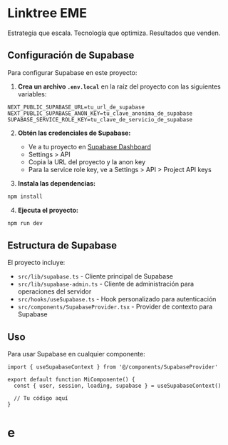 # Linktree EME

Estrategia que escala. Tecnología que optimiza. Resultados que venden.

## Configuración de Supabase

Para configurar Supabase en este proyecto:

1. **Crea un archivo `.env.local`** en la raíz del proyecto con las siguientes variables:

```env
NEXT_PUBLIC_SUPABASE_URL=tu_url_de_supabase
NEXT_PUBLIC_SUPABASE_ANON_KEY=tu_clave_anonima_de_supabase
SUPABASE_SERVICE_ROLE_KEY=tu_clave_de_servicio_de_supabase
```

2. **Obtén las credenciales de Supabase:**
   - Ve a tu proyecto en [Supabase Dashboard](https://supabase.com/dashboard)
   - Settings > API
   - Copia la URL del proyecto y la anon key
   - Para la service role key, ve a Settings > API > Project API keys

3. **Instala las dependencias:**
```bash
npm install
```

4. **Ejecuta el proyecto:**
```bash
npm run dev
```

## Estructura de Supabase

El proyecto incluye:

- `src/lib/supabase.ts` - Cliente principal de Supabase
- `src/lib/supabase-admin.ts` - Cliente de administración para operaciones del servidor
- `src/hooks/useSupabase.ts` - Hook personalizado para autenticación
- `src/components/SupabaseProvider.tsx` - Provider de contexto para Supabase

## Uso

Para usar Supabase en cualquier componente:

```tsx
import { useSupabaseContext } from '@/components/SupabaseProvider'

export default function MiComponente() {
  const { user, session, loading, supabase } = useSupabaseContext()
  
  // Tu código aquí
}
```
# e
